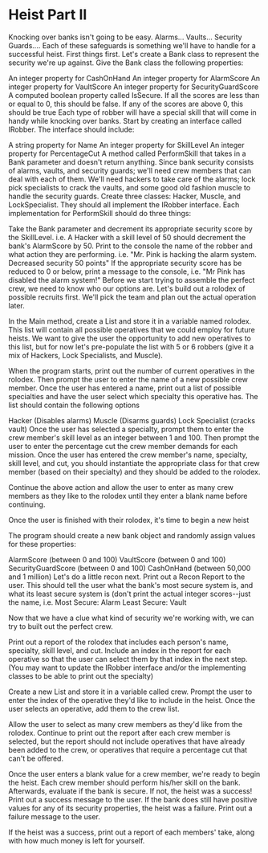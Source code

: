 # Heist Part II
Knocking over banks isn't going to be easy. Alarms... Vaults... Security Guards.... Each of these safeguards is something we'll have to handle for a successful heist. First things first. Let's create a Bank class to represent the security we're up against. Give the Bank class the following properties:

An integer property for CashOnHand
An integer property for AlarmScore
An integer property for VaultScore
An integer property for SecurityGuardScore
A computed boolean property called IsSecure. If all the scores are less than or equal to 0, this should be false. If any of the scores are above 0, this should be true
Each type of robber will have a special skill that will come in handy while knocking over banks. Start by creating an interface called IRobber. The interface should include:

A string property for Name
An integer property for SkillLevel
An integer property for PercentageCut
A method called PerformSkill that takes in a Bank parameter and doesn't return anything.
Since bank security consists of alarms, vaults, and security guards; we'll need crew members that can deal with each of them. We'll need hackers to take care of the alarms; lock pick specialists to crack the vaults, and some good old fashion muscle to handle the security guards. Create three classes: Hacker, Muscle, and LockSpecialist. They should all implement the IRobber interface. Each implementation for PerformSkill should do three things:

Take the Bank parameter and decrement its appropriate security score by the SkillLevel. i.e. A Hacker with a skill level of 50 should decrement the bank's AlarmScore by 50.
Print to the console the name of the robber and what action they are performing. i.e. "Mr. Pink is hacking the alarm system. Decreased security 50 points"
If the appropriate security score has be reduced to 0 or below, print a message to the console, i.e. "Mr Pink has disabled the alarm system!"
Before we start trying to assemble the perfect crew, we need to know who our options are. Let's build out a rolodex of possible recruits first. We'll pick the team and plan out the actual operation later.

In the Main method, create a List<IRobber> and store it in a variable named rolodex. This list will contain all possible operatives that we could employ for future heists. We want to give the user the opportunity to add new operatives to this list, but for now let's pre-populate the list with 5 or 6 robbers (give it a mix of Hackers, Lock Specialists, and Muscle).

When the program starts, print out the number of current operatives in the rolodex. Then prompt the user to enter the name of a new possible crew member. Once the user has entered a name, print out a list of possible specialties and have the user select which specialty this operative has. The list should contain the following options

Hacker (Disables alarms)
Muscle (Disarms guards)
Lock Specialist (cracks vault)
Once the user has selected a specialty, prompt them to enter the crew member's skill level as an integer between 1 and 100. Then prompt the user to enter the percentage cut the crew member demands for each mission. Once the user has entered the crew member's name, specialty, skill level, and cut, you should instantiate the appropriate class for that crew member (based on their specialty) and they should be added to the rolodex.

Continue the above action and allow the user to enter as many crew members as they like to the rolodex until they enter a blank name before continuing.

Once the user is finished with their rolodex, it's time to begin a new heist

The program should create a new bank object and randomly assign values for these properties:

AlarmScore (between 0 and 100)
VaultScore (between 0 and 100)
SecurityGuardScore (between 0 and 100)
CashOnHand (between 50,000 and 1 million)
Let's do a little recon next. Print out a Recon Report to the user. This should tell the user what the bank's most secure system is, and what its least secure system is (don't print the actual integer scores--just the name, i.e. Most Secure: Alarm Least Secure: Vault

Now that we have a clue what kind of security we're working with, we can try to built out the perfect crew.

Print out a report of the rolodex that includes each person's name, specialty, skill level, and cut. Include an index in the report for each operative so that the user can select them by that index in the next step. (You may want to update the IRobber interface and/or the implementing classes to be able to print out the specialty)

Create a new List<IRobber> and store it in a variable called crew. Prompt the user to enter the index of the operative they'd like to include in the heist. Once the user selects an operative, add them to the crew list.

Allow the user to select as many crew members as they'd like from the rolodex. Continue to print out the report after each crew member is selected, but the report should not include operatives that have already been added to the crew, or operatives that require a percentage cut that can't be offered.

Once the user enters a blank value for a crew member, we're ready to begin the heist. Each crew member should perform his/her skill on the bank. Afterwards, evaluate if the bank is secure. If not, the heist was a success! Print out a success message to the user. If the bank does still have positive values for any of its security properties, the heist was a failure. Print out a failure message to the user.

If the heist was a success, print out a report of each members' take, along with how much money is left for yourself.